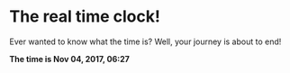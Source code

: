# The real time clock!

Ever wanted to know what the time is? Well, your journey is about to end!

**The time is Nov 04, 2017, 06:27**